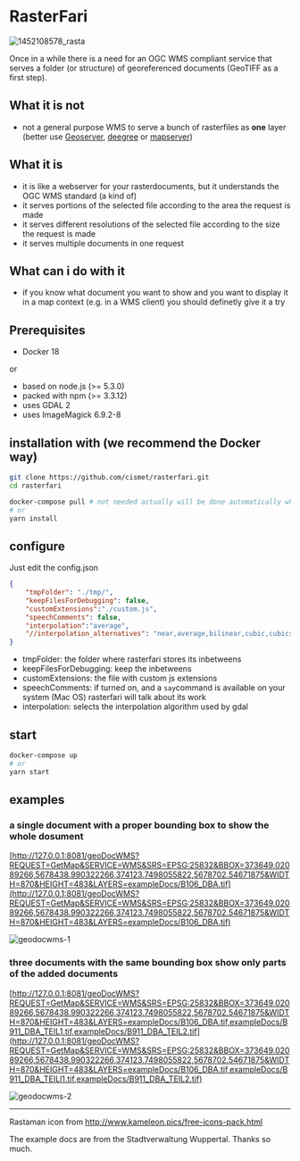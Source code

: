 # RasterFari
![1452108578_rasta](https://cloud.githubusercontent.com/assets/837211/12175511/fbe583fa-b562-11e5-9775-b59badbe5e1d.png)

Once in a while there is a need for an OGC WMS compliant service that serves a folder (or structure) of georeferenced documents (GeoTIFF as a first step).

## What it is not
* not a general purpose WMS to serve a bunch of rasterfiles as **one** layer (better use [Geoserver](http://geoserver.org), [deegree](http://www.deegree.org) or [mapserver](http://mapserver.org))

## What it is 
* it is like a webserver for your rasterdocuments, but it understands the OGC WMS standard (a kind of)
* it serves portions of the selected file according to the area the request is made
* it serves different resolutions of the selected file according to the size the request is made
* it serves multiple documents in one request 

## What can i do with it
* if you know what document you want to show and you want to display it in a map context (e.g. in a WMS client) you should definetly give it a try

## Prerequisites

* Docker 18

or

* based on node.js (>= 5.3.0)
* packed with npm (>= 3.3.12)
* uses GDAL 2
* uses ImageMagick 6.9.2-8


## installation with (we recommend the Docker way)

```bash
git clone https://github.com/cismet/rasterfari.git
cd rasterfari

docker-compose pull # not needed actually will be done automatically when you start
# or
yarn install
```

## configure
Just edit the config.json

```json
{
    "tmpFolder": "./tmp/",
    "keepFilesForDebugging": false,
    "customExtensions":"./custom.js",
    "speechComments": false,
    "interpolation":"average",
    "//interpolation_alternatives": "near,average,bilinear,cubic,cubicspline,lanczos" 
}
```
* tmpFolder: the folder where rasterfari stores its inbetweens
* keepFilesForDebugging: keep the inbetweens
* customExtensions: the file with custom js extensions
* speechComments: if turned on, and a `say`command is available on your system (Mac OS) rasterfari will talk about its work
* interpolation: selects the interpolation algorithm used by gdal 


## start
```bash
docker-compose up
# or 
yarn start
```

## examples
### a single document with a proper bounding box to show the whole dosument
[http://127.0.0.1:8081/geoDocWMS?REQUEST=GetMap&SERVICE=WMS&SRS=EPSG:25832&BBOX=373649.02089266,5678438.990322266,374123.7498055822,5678702.54671875&WIDTH=870&HEIGHT=483&LAYERS=exampleDocs/B106_DBA.tif](http://127.0.0.1:8081/geoDocWMS?REQUEST=GetMap&SERVICE=WMS&SRS=EPSG:25832&BBOX=373649.02089266,5678438.990322266,374123.7498055822,5678702.54671875&WIDTH=870&HEIGHT=483&LAYERS=exampleDocs/B106_DBA.tif)

![geodocwms-1](https://cloud.githubusercontent.com/assets/837211/12216378/6a957b0c-b6df-11e5-9731-cd51eb241db3.png)


### three documents with the same bounding box show only parts of the added documents
[http://127.0.0.1:8081/geoDocWMS?REQUEST=GetMap&SERVICE=WMS&SRS=EPSG:25832&BBOX=373649.02089266,5678438.990322266,374123.7498055822,5678702.54671875&WIDTH=870&HEIGHT=483&LAYERS=exampleDocs/B106_DBA.tif,exampleDocs/B911_DBA_TEIL1.tif,exampleDocs/B911_DBA_TEIL2.tif](http://127.0.0.1:8081/geoDocWMS?REQUEST=GetMap&SERVICE=WMS&SRS=EPSG:25832&BBOX=373649.02089266,5678438.990322266,374123.7498055822,5678702.54671875&WIDTH=870&HEIGHT=483&LAYERS=exampleDocs/B106_DBA.tif,exampleDocs/B911_DBA_TEILl1.tif,exampleDocs/B911_DBA_TEIL2.tif)

![geodocwms-2](https://cloud.githubusercontent.com/assets/837211/12216385/825b020c-b6df-11e5-8088-83ba85750448.png)

--------

Rastaman icon from http://www.kameleon.pics/free-icons-pack.html 

The example docs are from the Stadtverwaltung Wuppertal. Thanks so much.


